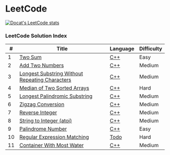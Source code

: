 LeetCode
========

[![Docat's LeetCode stats](https://leetcode-stats-six.vercel.app/?username=docat0209&theme=dark)](https://github.com/Docat0209/leetcode)


### LeetCode Solution Index

| # |Title|Language|Difficulty|
|---|-----|--------|----------|
| 1 | [Two Sum](https://leetcode.com/problems/two-sum/) | [C++](src/2Sum/2Sum.cpp) | Easy |
| 2 | [Add Two Numbers](https://leetcode.com/problems/add-two-numbers/) | [C++](src/add2Num/add2Num.cpp) | Medium |
| 3 | [Longest Substring Without Repeating Characters](https://leetcode.com/problems/longest-substring-without-repeating-characters/) | [C++](src/longestSubstrWoRepChr/longestSubstrWoRepChr.cpp) | Medium |
| 4 | [Median of Two Sorted Arrays](https://leetcode.com/problems/median-of-two-sorted-arrays/) | [C++](src/medianOf2SortedArrays/medianOf2SortedArrays.cpp) | Hard | 
| 5 | [Longest Palindromic Substring](https://leetcode.com/problems/longest-palindromic-substring/) | [C++](src/longestPalindromicSubstr/longestPalindromicSubstr.cpp) | Medium |
| 6 | [Zigzag Conversion](https://leetcode.com/problems/zigzag-conversion/) | [C++](src/zigzagConversion/zigzagConversion.cpp) | Medium |
| 7 | [Reverse Integer](https://leetcode.com/problems/reverse-integer/) | [C++](src/reverseInt/reverseInt.cpp) | Medium |
| 8 | [String to Integer (atoi)](https://leetcode.com/problems/string-to-integer-atoi/) | [C++](src/str2Int/str2Int.cpp) | Medium |
| 9 | [Palindrome Number](https://leetcode.com/problems/palindrome-number/) | [C++](src/palindromeNum/palindromeNum.cpp) | Easy |
| 10 | [Regular Expression Matching](https://leetcode.com/problems/regular-expression-matching/) | [Todo]() | Hard |
| 11 | [Container With Most Water](https://leetcode.com/problems/container-with-most-water/) | [C++](src/containerWithMostWater/containerWithMostWater.cpp) | Medium |